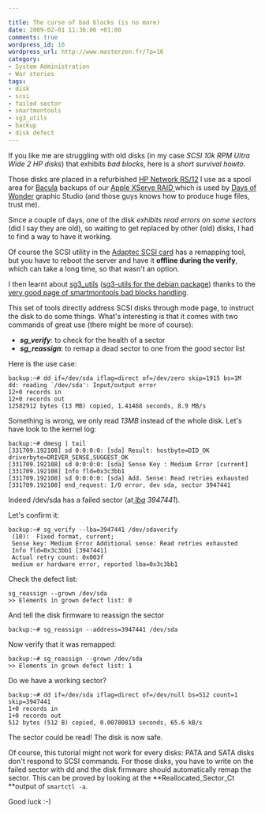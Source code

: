 ```yaml
--- 

title: The curse of bad blocks (is no more)
date: 2009-02-01 11:36:06 +01:00
comments: true
wordpress_id: 16
wordpress_url: http://www.masterzen.fr/?p=16
category: 
- System Administration
- War stories
tags: 
- disk
- scsi
- failed sector
- smartmontools
- sg3_utils
- backup
- disk defect
---
```

If you like me are struggling with old disks (in my case _SCSI 10k RPM Ultra Wide 2 HP disks_) that exhibits 
_bad blocks_, here is a _short survival howto_. 

Those disks are placed in a refurbished [HP Network RS/12](http://h20000.www2.hp.com/bizsupport/TechSupport/SupportTaskIndex.jsp?lang=en&cc=us&taskId=115&prodSeriesId=62500&prodTypeId=3447589) 
I use as a spool area for [Bacula](http://www.bacula.org) backups of 
our [Apple XServe RAID ](http://www.apple.com/server/storage/)
which is used by [Days of Wonder](http://www.daysofwonder.com) graphic Studio (and those guys knows how to produce 
huge files, trust me).

Since a couple of days, one of the disk _exhibits read errors on some sectors_ (did I say they are old), 
so waiting to get replaced by other (old) disks, I had to find a way to have it working.

Of course the SCSI utility in the [Adaptec SCSI card](http://www.adaptec.com/en-US/products/Controllers/Hardware/scsi/entry/ASC-39160/) 
has a remapping tool, but you have to reboot the server and have it **offline during the verify**, which can 
take a long time, so that wasn't an option.

I then learnt about [sg3_utils](http://tldp.org/HOWTO/SCSI-Generic-HOWTO/sg3_utils.html) 
([sg3-utils for the debian package](http://packages.debian.org/etch/sg3-utils)) 
thanks to the [very good page of smartmontools bad blocks handling](http://smartmontools.sourceforge.net/badblockhowto.html).

This set of tools directly address SCSI disks through mode page, to instruct the disk to do some things. 
What's interesting is that it comes with two commands of great use (there might be more  of course):

- **_sg_verify_**: to check for the health of a sector
- **_sg_reassign_**: to remap a dead sector to one from the good sector list

Here is the use case:
```
backup:~# dd if=/dev/sda iflag=direct of=/dev/zero skip=1915 bs=1M
dd: reading `/dev/sda': Input/output error
12+0 records in
12+0 records out
12582912 bytes (13 MB) copied, 1.41468 seconds, 8.9 MB/s
```

Something is wrong, we only read _13MB_ instead of the whole disk.
Let's have look to the kernel log:

```
backup:~# dmesg | tail
[331709.192108] sd 0:0:0:0: [sda] Result: hostbyte=DID_OK driverbyte=DRIVER_SENSE,SUGGEST_OK
[331709.192108] sd 0:0:0:0: [sda] Sense Key : Medium Error [current]
[331709.192108] Info fld=0x3c3bb1
[331709.192108] sd 0:0:0:0: [sda] Add. Sense: Read retries exhausted
[331709.192108] end_request: I/O error, dev sda, sector 3947441
```

Indeed /dev/sda has a failed sector (at[ ](http://en.wikipedia.org/wiki/Logical_block_addressing)_[lba](http://en.wikipedia.org/wiki/Logical_block_addressing) 3947441_).

Let's confirm it:

```
backup:~# sg_verify --lba=3947441 /dev/sdaverify
 (10):  Fixed format, current;  
 Sense key: Medium Error Additional sense: Read retries exhausted  
 Info fld=0x3c3bb1 [3947441]  
 Actual retry count: 0x003f
 medium or hardware error, reported lba=0x3c3bb1
```

Check the defect list:
```
sg_reassign --grown /dev/sda
>> Elements in grown defect list: 0
```

And tell the disk firmware to reassign the sector

```
backup:~# sg_reassign --address=3947441 /dev/sda
```

Now verify that it was remapped:
```
backup:~# sg_reassign --grown /dev/sda
>> Elements in grown defect list: 1
```

Do we have a working sector?
```
backup:~# dd if=/dev/sda iflag=direct of=/dev/null bs=512 count=1 skip=3947441
1+0 records in
1+0 records out
512 bytes (512 B) copied, 0.00780813 seconds, 65.6 kB/s
```

The sector could be read! The disk is now safe.

Of course, this tutorial might not work for every disks: PATA and SATA disks don't respond to SCSI commands. 
For those disks, you have to write on the failed sector with dd and the disk firmware should automatically remap 
the sector. This can be proved by looking at the **Reallocated_Sector_Ct **output of ``smartctl -a``.

Good luck :-)
